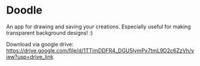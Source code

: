 # Doodle
An app for drawing and saving your creations. Especially useful for making transparent background designs! :)

Download via google drive: https://drive.google.com/file/d/1TTjmDDFR4_DGU5lymPx7tmL9D2c6ZzVh/view?usp=drive_link
